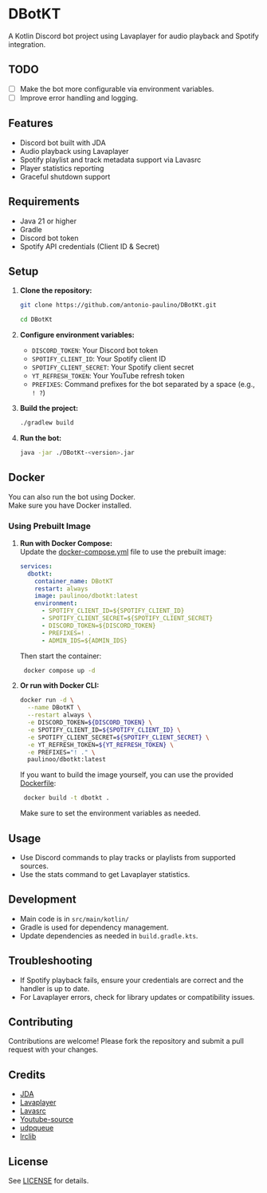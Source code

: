 # DBotKT

A Kotlin Discord bot project using Lavaplayer for audio playback and Spotify integration.

## TODO
- [ ] Make the bot more configurable via environment variables.
- [ ] Improve error handling and logging.

## Features

- Discord bot built with JDA
- Audio playback using Lavaplayer
- Spotify playlist and track metadata support via Lavasrc
- Player statistics reporting
- Graceful shutdown support

## Requirements

- Java 21 or higher
- Gradle
- Discord bot token
- Spotify API credentials (Client ID & Secret)

## Setup

1. **Clone the repository:**
   ```bash
   git clone https://github.com/antonio-paulino/DBotKt.git
   ```
   ```bash
   cd DBotKt
   ```

2. **Configure environment variables:**
    - `DISCORD_TOKEN`: Your Discord bot token
    - `SPOTIFY_CLIENT_ID`: Your Spotify client ID
    - `SPOTIFY_CLIENT_SECRET`: Your Spotify client secret
    - `YT_REFRESH_TOKEN`: Your YouTube refresh token
    - `PREFIXES`: Command prefixes for the bot separated by a space (e.g., `! ?`)

3. **Build the project:**
   ```bash
   ./gradlew build
   ```

4. **Run the bot:**
   ```bash
   java -jar ./DBotKt-<version>.jar
   ```

## Docker

You can also run the bot using Docker.  
Make sure you have Docker installed.

### Using Prebuilt Image

1. **Run with Docker Compose:**  
   Update the [docker-compose.yml](docker-compose.yml) file to use the prebuilt image:

   ```yaml
   services:
     dbotkt:
       container_name: DBotKT
       restart: always
       image: paulinoo/dbotkt:latest
       environment:
         - SPOTIFY_CLIENT_ID=${SPOTIFY_CLIENT_ID}
         - SPOTIFY_CLIENT_SECRET=${SPOTIFY_CLIENT_SECRET}
         - DISCORD_TOKEN=${DISCORD_TOKEN}
         - PREFIXES=! .
         - ADMIN_IDS=${ADMIN_IDS}
   ```
   Then start the container:

   ```bash
    docker compose up -d
   ```

2. **Or run with Docker CLI:**
   ```bash
   docker run -d \
     --name DBotKT \
     --restart always \
     -e DISCORD_TOKEN=${DISCORD_TOKEN} \
     -e SPOTIFY_CLIENT_ID=${SPOTIFY_CLIENT_ID} \
     -e SPOTIFY_CLIENT_SECRET=${SPOTIFY_CLIENT_SECRET} \
     -e YT_REFRESH_TOKEN=${YT_REFRESH_TOKEN} \
     -e PREFIXES="! ." \
     paulinoo/dbotkt:latest
   ```
   If you want to build the image yourself, you can use the provided [Dockerfile](Dockerfile):
   ```bash
    docker build -t dbotkt .
   ```
   Make sure to set the environment variables as needed.
    
## Usage

- Use Discord commands to play tracks or playlists from supported sources.
- Use the stats command to get Lavaplayer statistics.

## Development

- Main code is in `src/main/kotlin/`
- Gradle is used for dependency management.
- Update dependencies as needed in `build.gradle.kts`.

## Troubleshooting

- If Spotify playback fails, ensure your credentials are correct and the handler is up to date.
- For Lavaplayer errors, check for library updates or compatibility issues.

## Contributing
Contributions are welcome! Please fork the repository and submit a pull request with your changes.

## Credits
- [JDA](https://github.com/discord-jda/JDA)
- [Lavaplayer](https://github.com/lavalink-devs/lavaplayer)
- [Lavasrc](https://github.com/topi314/LavaSrc)
- [Youtube-source](https://github.com/lavalink-devs/youtube-source)
- [udpqueue](https://github.com/MinnDevelopment/udpqueue.rs)
- [lrclib](https://github.com/tranxuanthang/lrclib)

## License

See [LICENSE](LICENSE) for details.